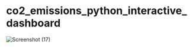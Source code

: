 # co2_emissions_python_interactive_dashboard
![Screenshot (17)](https://github.com/vinith2523/co2_emissions_python_interactive_dashboard/assets/145689777/6be8bdd5-af72-42bd-bb72-bf739fc7e641)


